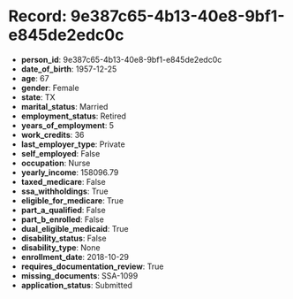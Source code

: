 # Record: 9e387c65-4b13-40e8-9bf1-e845de2edc0c

- **person_id**: 9e387c65-4b13-40e8-9bf1-e845de2edc0c
- **date_of_birth**: 1957-12-25
- **age**: 67
- **gender**: Female
- **state**: TX
- **marital_status**: Married
- **employment_status**: Retired
- **years_of_employment**: 5
- **work_credits**: 36
- **last_employer_type**: Private
- **self_employed**: False
- **occupation**: Nurse
- **yearly_income**: 158096.79
- **taxed_medicare**: False
- **ssa_withholdings**: True
- **eligible_for_medicare**: True
- **part_a_qualified**: False
- **part_b_enrolled**: False
- **dual_eligible_medicaid**: True
- **disability_status**: False
- **disability_type**: None
- **enrollment_date**: 2018-10-29
- **requires_documentation_review**: True
- **missing_documents**: SSA-1099
- **application_status**: Submitted